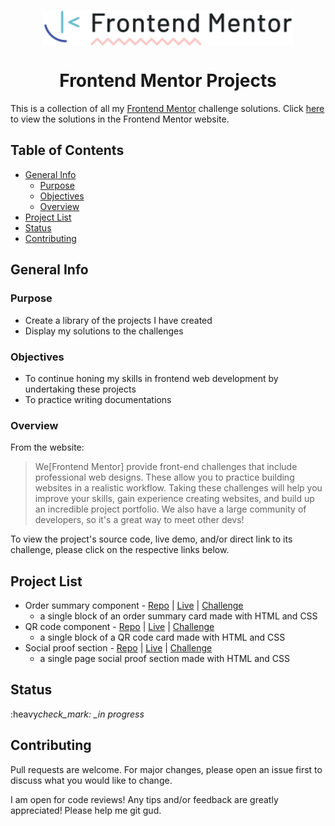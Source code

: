 <p align="center">
  <img src="./frontendmentor_logo.svg" align="center" width="400"/>
</p>

<h1 align="center">Frontend Mentor Projects</h1>

This is a collection of all my [Frontend Mentor](https://www.frontendmentor.io/) challenge solutions.
Click [here](https://www.frontendmentor.io/profile/vivian-mca/solutions) to view the solutions in the Frontend Mentor website.

## Table of Contents <!-- omit in toc -->
- [General Info](#general-info)
  - [Purpose](#purpose)
  - [Objectives](#objectives)
  - [Overview](#overview)
- [Project List](#project-list)
- [Status](#status)
- [Contributing](#contributing)
## General Info

### Purpose

- Create a library of the projects I have created
- Display my solutions to the challenges

### Objectives

- To continue honing my skills in frontend web development by undertaking these projects
- To practice writing documentations

### Overview

From the website: 
> We[Frontend Mentor] provide front-end challenges that include professional web designs. These allow you to practice building websites in a realistic workflow. Taking these challenges will help you improve your skills, gain experience creating websites, and build up an incredible project portfolio. We also have a large community of developers, so it's a great way to meet other devs!

To view the project's source code, live demo, and/or direct link to its challenge, please click on the respective links below.

## Project List
- Order summary component - [Repo](https://github.com/vivian-mca/frontendmentor-projects/tree/gh-pages/Order%20summary%20component) | [Live](https://vivian-mca.github.io/frontendmentor-projects/Order%20summary%20component/) | [Challenge](https://www.frontendmentor.io/challenges/order-summary-component-QlPmajDUj)
  - a single block of an order summary card made with HTML and CSS
- QR code component - [Repo](https://github.com/vivian-mca/frontendmentor-projects/tree/gh-pages/QR%20code%20component) | [Live](https://vivian-mca.github.io/frontendmentor-challenges/QR%20code%20component/) | [Challenge](https://www.frontendmentor.io/challenges/qr-code-component-iux_sIO_H)
  - a single block of a QR code card made with HTML and CSS
- Social proof section - [Repo](https://github.com/vivian-mca/frontendmentor-projects/tree/gh-pages/Social%20proof%20section) | [Live](https://vivian-mca.github.io/frontendmentor-challenges/QR%20code%20component/) | [Challenge](https://www.frontendmentor.io/challenges/social-proof-section-6e0qTv_bA)
  - a single page social proof section made with HTML and CSS

## Status

:heavy*check_mark: \_in progress*

## Contributing

Pull requests are welcome. For major changes, please open an issue first to discuss what you would like to change.

I am open for code reviews! Any tips and/or feedback are greatly appreciated! Please help me git gud.